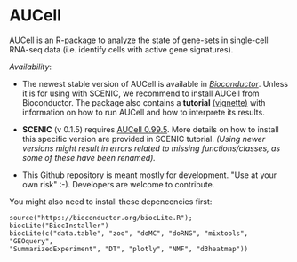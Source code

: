 # AUCell
AUCell is an R-package to analyze the state of gene-sets in single-cell RNA-seq data (i.e. identify cells with active gene signatures).

*Availability*: 

- The newest stable version of AUCell is available in *[Bioconductor](https://bioconductor.org/packages/AUCell)*. 
Unless it is for using with SCENIC, we recommend to install AUCell from Bioconductor.
The package also contains a **tutorial** [(vignette)](https://bioconductor.org/packages/release/bioc/vignettes/AUCell/inst/doc/AUCell.html) with information on how to run AUCell and how to interprete its results.

- **SCENIC** (v 0.1.5) requires [AUCell 0.99.5](http://scenic.aertslab.org/downloads/Rpackages/AUCell_0.99.5.tar.gz). More details on how to install this specific version are provided in SCENIC tutorial. 
*(Using newer versions might result in errors related to missing functions/classes, as some of these have been renamed).*

- This Github repository is meant mostly for development. "Use at your own risk" :-). Developers are welcome to contribute. 

You might also need to install these depencencies first:
```
source("https://bioconductor.org/biocLite.R"); biocLite("BiocInstaller")
biocLite(c("data.table", "zoo", "doMC", "doRNG", "mixtools", "GEOquery", 
"SummarizedExperiment", "DT", "plotly", "NMF", "d3heatmap"))
```
